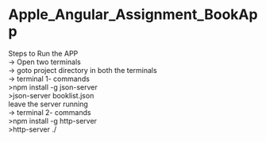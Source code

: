 # Apple_Angular_Assignment_BookApp
Steps to Run the APP <br />
 -> Open two terminals<br />
-> goto project directory in both the terminals<br />
-> terminal 1- commands<br />
              >npm install -g json-server<br />
              >json-server booklist.json<br />
   leave the server running<br />
-> terminal 2- commands<br />
              >npm install -g http-server<br />
              >http-server ./<br />
